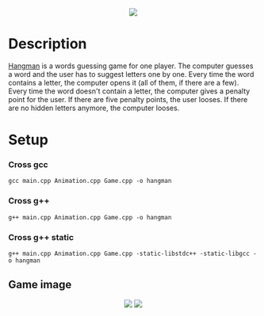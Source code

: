 <center>
  <img src="https://i.imgur.com/HJ0o56W.jpeg">
</center>

# Description
[Hangman](https://en.wikipedia.org/wiki/Hangman_%28game%29) is a words guessing game for one player. The computer guesses a word and the user has to suggest letters one by one. Every time the word contains a letter, the computer opens it (all of them, if there are a few). Every time the word doesn't contain a letter, the computer gives a penalty point for the user. If there are five penalty points, the user looses. If there are no hidden letters anymore, the computer looses.

# Setup
### Cross gcc
```
gcc main.cpp Animation.cpp Game.cpp -o hangman
```
### Cross g++
```
g++ main.cpp Animation.cpp Game.cpp -o hangman
```
### Cross g++ static
```
g++ main.cpp Animation.cpp Game.cpp -static-libstdc++ -static-libgcc -o hangman
```

## Game image
<p align="center" width="100%">
  <img src="https://i.imgur.com/JLGhDG9.png">
  <img src="https://i.imgur.com/hcjBa5a.png">
</p>
